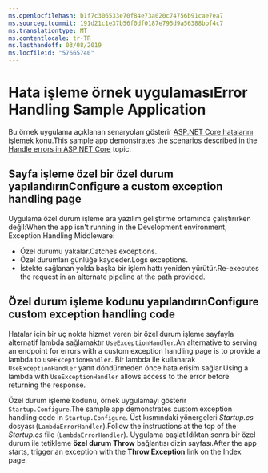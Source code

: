 ```yaml
---
ms.openlocfilehash: b1f7c306533e70f84e73a020c74756b91cae7ea7
ms.sourcegitcommit: 191d21c1e37b56f0df0187e795d9a56388bbf4c7
ms.translationtype: MT
ms.contentlocale: tr-TR
ms.lasthandoff: 03/08/2019
ms.locfileid: "57665740"
---
```

# <a name="error-handling-sample-application"></a><span data-ttu-id="aef22-101">Hata işleme örnek uygulaması</span><span class="sxs-lookup"><span data-stu-id="aef22-101">Error Handling Sample Application</span></span>

<span data-ttu-id="aef22-102">Bu örnek uygulama açıklanan senaryoları gösterir [ASP.NET Core hatalarını işlemek](https://docs.microsoft.com/aspnet/core/fundamentals/error-handling) konu.</span><span class="sxs-lookup"><span data-stu-id="aef22-102">This sample app demonstrates the scenarios described in the [Handle errors in ASP.NET Core](https://docs.microsoft.com/aspnet/core/fundamentals/error-handling) topic.</span></span>

## <a name="configure-a-custom-exception-handling-page"></a><span data-ttu-id="aef22-103">Sayfa işleme özel bir özel durum yapılandırın</span><span class="sxs-lookup"><span data-stu-id="aef22-103">Configure a custom exception handling page</span></span>

<span data-ttu-id="aef22-104">Uygulama özel durum işleme ara yazılım geliştirme ortamında çalıştırırken değil:</span><span class="sxs-lookup"><span data-stu-id="aef22-104">When the app isn't running in the Development environment, Exception Handling Middleware:</span></span>

* <span data-ttu-id="aef22-105">Özel durumu yakalar.</span><span class="sxs-lookup"><span data-stu-id="aef22-105">Catches exceptions.</span></span>
* <span data-ttu-id="aef22-106">Özel durumları günlüğe kaydeder.</span><span class="sxs-lookup"><span data-stu-id="aef22-106">Logs exceptions.</span></span>
* <span data-ttu-id="aef22-107">İstekte sağlanan yolda başka bir işlem hattı yeniden yürütür.</span><span class="sxs-lookup"><span data-stu-id="aef22-107">Re-executes the request in an alternate pipeline at the path provided.</span></span>

## <a name="configure-custom-exception-handling-code"></a><span data-ttu-id="aef22-108">Özel durum işleme kodunu yapılandırın</span><span class="sxs-lookup"><span data-stu-id="aef22-108">Configure custom exception handling code</span></span>

<span data-ttu-id="aef22-109">Hatalar için bir uç nokta hizmet veren bir özel durum işleme sayfayla alternatif lambda sağlamaktır `UseExceptionHandler`.</span><span class="sxs-lookup"><span data-stu-id="aef22-109">An alternative to serving an endpoint for errors with a custom exception handling page is to provide a lambda to `UseExceptionHandler`.</span></span> <span data-ttu-id="aef22-110">Bir lambda ile kullanarak `UseExceptionHandler` yanıt döndürmeden önce hata erişim sağlar.</span><span class="sxs-lookup"><span data-stu-id="aef22-110">Using a lambda with `UseExceptionHandler` allows access to the error before returning the response.</span></span>

<span data-ttu-id="aef22-111">Özel durum işleme kodunu, örnek uygulamayı gösterir `Startup.Configure`.</span><span class="sxs-lookup"><span data-stu-id="aef22-111">The sample app demonstrates custom exception handling code in `Startup.Configure`.</span></span> <span data-ttu-id="aef22-112">Üst kısmındaki yönergeleri *Startup.cs* dosyası (`LambdaErrorHandler`).</span><span class="sxs-lookup"><span data-stu-id="aef22-112">Follow the instructions at the top of the *Startup.cs* file (`LambdaErrorHandler`).</span></span> <span data-ttu-id="aef22-113">Uygulama başlatıldıktan sonra bir özel durum ile tetikleme **özel durum Throw** bağlantısı dizin sayfası.</span><span class="sxs-lookup"><span data-stu-id="aef22-113">After the app starts, trigger an exception with the **Throw Exception** link on the Index page.</span></span>
